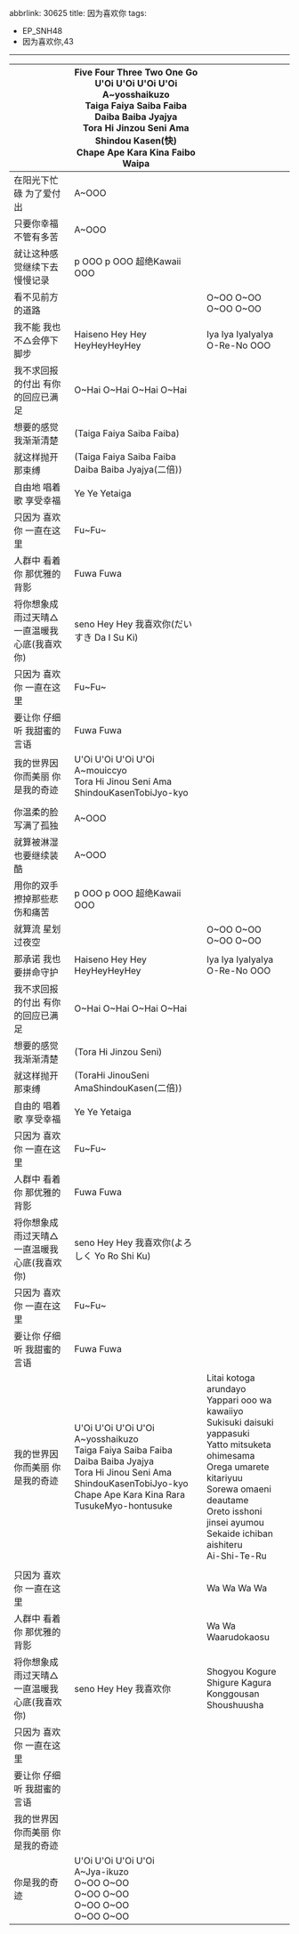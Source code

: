 abbrlink: 30625
title: 因为喜欢你
tags:
- EP_SNH48
- 因为喜欢你,43
---
|      |Five Four Three Two One Go <br>U'Oi U'Oi U'Oi U'Oi<br>A~yosshaikuzo<br>Taiga Faiya Saiba Faiba Daiba Baiba Jyajya<br>Tora Hi Jinzou Seni Ama Shindou Kasen(快)<br>Chape Ape Kara Kina Faibo Waipa|      |
|--|--|--|
|在阳光下忙碌 为了爱付出|A~OOO|      |
|只要你幸福不管有多苦|A~OOO|      |
|就让这种感觉继续下去 慢慢记录|p OOO p OOO 超绝Kawaii OOO|      |
|看不见前方的道路|      |O~OO O~OO O~OO O~OO|
|我不能 我也不△会停下脚步|Haiseno Hey Hey HeyHeyHeyHey|Iya Iya IyaIyaIya O-Re-No OOO|
|我不求回报的付出 有你的回应已满足|O~Hai O~Hai O~Hai O~Hai |      |
|想要的感觉 我渐渐清楚|(Taiga Faiya Saiba Faiba)|      |
|就这样抛开那束缚|(Taiga Faiya Saiba Faiba Daiba Baiba Jyajya(二倍))|      |
|自由地 唱着歌 享受幸福|Ye Ye Yetaiga|      |
|只因为 喜欢你 一直在这里|Fu~Fu~|      |
|人群中 看着你 那优雅的背影|Fuwa Fuwa|      |
|将你想象成雨过天晴△ 一直温暖我心底(我喜欢你)|seno Hey Hey 我喜欢你(だいすき Da I Su Ki)|      |
|只因为 喜欢你 一直在这里|Fu~Fu~|      |
|要让你 仔细听 我甜蜜的言语|Fuwa Fuwa|      |
|我的世界因你而美丽 你是我的奇迹|U'Oi U'Oi U'Oi U'Oi<br>A~mouiccyo<br>Tora Hi Jinou Seni Ama ShindouKasenTobiJyo-kyo|      |
|      |      |      |
|你温柔的脸 写满了孤独|A~OOO|      |
|就算被淋湿 也要继续装酷|A~OOO|      |
|用你的双手擦掉那些悲伤和痛苦|p OOO p OOO 超绝Kawaii OOO|      |
|就算流 星划过夜空 |      |O~OO O~OO O~OO O~OO|
|那承诺 我也要拼命守护|Haiseno Hey Hey HeyHeyHeyHey|Iya Iya IyaIyaIya O-Re-No OOO|
|我不求回报的付出 有你的回应已满足|O~Hai O~Hai O~Hai O~Hai |      |
|想要的感觉 我渐渐清楚|(Tora Hi Jinzou Seni)|      |
|就这样抛开那束缚|(ToraHi JinouSeni AmaShindouKasen(二倍))|      |
|自由的 唱着歌 享受幸福|Ye Ye Yetaiga|      |
|只因为 喜欢你 一直在这里|Fu~Fu~|      |
|人群中 看着你 那优雅的背影|Fuwa Fuwa|      |
|将你想象成雨过天晴△ 一直温暖我心底(我喜欢你)|seno Hey Hey 我喜欢你(よろしく Yo Ro Shi Ku)|      |
|只因为 喜欢你 一直在这里|Fu~Fu~|      |
|要让你 仔细听 我甜蜜的言语|Fuwa Fuwa|      |
|我的世界因你而美丽 你是我的奇迹|U'Oi U'Oi U'Oi U'Oi<br>A~yosshaikuzo<br>Taiga Faiya Saiba Faiba Daiba Baiba Jyajya<br>Tora Hi Jinou Seni Ama ShindouKasenTobiJyo-kyo<br>Chape Ape Kara Kina Rara TusukeMyo-hontusuke|Litai kotoga arundayo<br>Yappari ooo wa kawaiiyo<br>Sukisuki daisuki yappasuki<br>Yatto mitsuketa ohimesama<br>Orega umarete kitariyuu<br>Sorewa omaeni deautame<br>Oreto isshoni jinsei ayumou<br>Sekaide ichiban aishiteru<br>Ai-Shi-Te-Ru|
|      |      |      |
|只因为 喜欢你 一直在这里|      |Wa Wa Wa Wa|
|人群中 看着你 那优雅的背影|      |Wa Wa Waarudokaosu|
|将你想象成雨过天晴△ 一直温暖我心底(我喜欢你)|seno Hey Hey 我喜欢你|Shogyou Kogure Shigure Kagura<br>Konggousan Shoushuusha|
|只因为 喜欢你 一直在这里|      |      |
|要让你 仔细听 我甜蜜的言语|      |      |
|我的世界因你而美丽 你是我的奇迹|      |      |
|你是我的奇迹|U'Oi U'Oi U'Oi U'Oi<br>A~Jya-ikuzo<br>O~OO O~OO<br>O~OO O~OO<br>O~OO O~OO<br>O~OO O~OO|      |